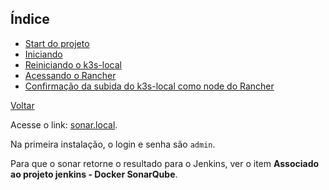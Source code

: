 ## Índice

* [Start do projeto](#start-do-projeto)
* [Iniciando](#iniciando)
* [Reiniciando o k3s-local](#reiniciando-o-k3s-local)
* [Acessando o Rancher](#acessando-o-rancher)
* [Confirmação da subida do k3s-local como node do Rancher](#confirmação-da-subida-do-k3s-local-como-node-do-rancher)

[Voltar](../../README.md)

Acesse o link: [sonar.local](http://sonar.local).

Na primeira instalação, o login e senha são `admin`.

Para que o sonar retorne o resultado para o Jenkins, ver o item **Associado ao projeto jenkins - Docker SonarQube**.
